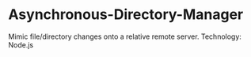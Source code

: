# Asynchronous-Directory-Manager
Mimic file/directory changes onto a relative remote server.
Technology: Node.js

